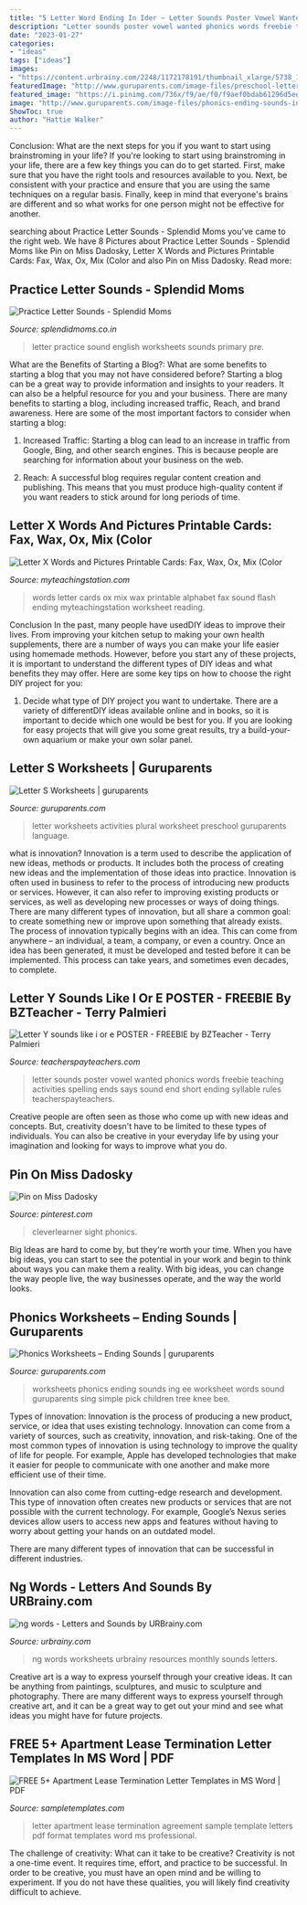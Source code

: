 ```yaml
---
title: "5 Letter Word Ending In Ider ~ Letter Sounds Poster Vowel Wanted Phonics Words Freebie Teaching Activities Spelling Ends Says Sound End Short Ending Syllable Rules Teacherspayteachers"
description: "Letter sounds poster vowel wanted phonics words freebie teaching activities spelling ends says sound end short ending syllable rules teacherspayteachers"
date: "2023-01-27"
categories:
- "ideas"
tags: ["ideas"]
images:
- "https://content.urbrainy.com/2248/1172178191/thumbnail_xlarge/5738_1.png"
featuredImage: "http://www.guruparents.com/image-files/preschool-letter-worksheet-s-plural.png"
featured_image: "https://i.pinimg.com/736x/f9/ae/f0/f9aef0bdab61296d5ee33d519dfdd367.jpg"
image: "http://www.guruparents.com/image-files/phonics-ending-sounds-ing-worksheet-2.png"
ShowToc: true
author: "Hattie Walker"
---
```



Conclusion: What are the next steps for you if you want to start using brainstroming in your life?
If you're looking to start using brainstroming in your life, there are a few key things you can do to get started. First, make sure that you have the right tools and resources available to you. Next, be consistent with your practice and ensure that you are using the same techniques on a regular basis. Finally, keep in mind that everyone's brains are different and so what works for one person might not be effective for another.

	

		
searching about Practice Letter Sounds - Splendid Moms you've came to the right web. We have 8 Pictures about Practice Letter Sounds - Splendid Moms like Pin on Miss Dadosky, Letter X Words and Pictures Printable Cards: Fax, Wax, Ox, Mix (Color and also Pin on Miss Dadosky. Read more:
		
    
## Practice Letter Sounds - Splendid Moms

<img loading=lazy src="https://splendidmoms.co.in/wp-content/uploads/2021/01/beginning-sound_yzaeou-215x300.png" onerror="this.onerror=null;this.src='https://tse2.mm.bing.net/th?id=OIP.Y86kdKWaXZIeWJlAGu1y_QAAAA&amp;pid=15.1';" alt="Practice Letter Sounds - Splendid Moms">

_Source: splendidmoms.co.in_

>letter practice sound english worksheets sounds primary pre. 

	

What are the Benefits of Starting a Blog?: What are some benefits to starting a blog that you may not have considered before?
Starting a blog can be a great way to provide information and insights to your readers. It can also be a helpful resource for you and your business. There are many benefits to starting a blog, including increased traffic, Reach, and brand awareness. Here are some of the most important factors to consider when starting a blog: 
1. Increased Traffic: Starting a blog can lead to an increase in traffic from Google, Bing, and other search engines. This is because people are searching for information about your business on the web. 

2. Reach: A successful blog requires regular content creation and publishing. This means that you must produce high-quality content if you want readers to stick around for long periods of time.

    
## Letter X Words And Pictures Printable Cards: Fax, Wax, Ox, Mix (Color

<img loading=lazy src="https://www.myteachingstation.com/vault/2599/web/articles/reading/alphabet/Ending-Sound-Words-Printable-Flash-Cards-Letter-X-Color.jpg" onerror="this.onerror=null;this.src='https://tse3.mm.bing.net/th?id=OIP.hVKvcF_9PQ8DBDVzCZD_tQAAAA&amp;pid=15.1';" alt="Letter X Words and Pictures Printable Cards: Fax, Wax, Ox, Mix (Color">

_Source: myteachingstation.com_

>words letter cards ox mix wax printable alphabet fax sound flash ending myteachingstation worksheet reading. 

	

Conclusion
In the past, many people have usedDIY ideas to improve their lives. From improving your kitchen setup to making your own health supplements, there are a number of ways you can make your life easier using homemade methods. However, before you start any of these projects, it is important to understand the different types of DIY ideas and what benefits they may offer. Here are some key tips on how to choose the right DIY project for you:
1. Decide what type of DIY project you want to undertake. There are a variety of differentDIY ideas available online and in books, so it is important to decide which one would be best for you. If you are looking for easy projects that will give you some great results, try a build-your-own aquarium or make your own solar panel.

    
## Letter S Worksheets | Guruparents

<img loading=lazy src="http://www.guruparents.com/image-files/preschool-letter-worksheet-s-plural.png" onerror="this.onerror=null;this.src='https://tse2.mm.bing.net/th?id=OIP.vpqJDXvmpXbt4ilhcxnP0QHaKe&amp;pid=15.1';" alt="Letter S Worksheets | guruparents">

_Source: guruparents.com_

>letter worksheets activities plural worksheet preschool guruparents language. 

	

what is innovation?
Innovation is a term used to describe the application of new ideas, methods or products. It includes both the process of creating new ideas and the implementation of those ideas into practice. Innovation is often used in business to refer to the process of introducing new products or services. However, it can also refer to improving existing products or services, as well as developing new processes or ways of doing things.
There are many different types of innovation, but all share a common goal: to create something new or improve upon something that already exists. The process of innovation typically begins with an idea. This can come from anywhere – an individual, a team, a company, or even a country. Once an idea has been generated, it must be developed and tested before it can be implemented. This process can take years, and sometimes even decades, to complete.

    
## Letter Y Sounds Like I Or E POSTER - FREEBIE By BZTeacher - Terry Palmieri

<img loading=lazy src="https://ecdn.teacherspayteachers.com/thumbitem/Letter-Y-sounds-like-i-or-e-POSTER-FREEBIE-1415442603/original-696161-1.jpg" onerror="this.onerror=null;this.src='https://tse4.mm.bing.net/th?id=OIP.B2NkMLJeaovfhoVLdM1_3QAAAA&amp;pid=15.1';" alt="Letter Y sounds like i or e POSTER - FREEBIE by BZTeacher - Terry Palmieri">

_Source: teacherspayteachers.com_

>letter sounds poster vowel wanted phonics words freebie teaching activities spelling ends says sound end short ending syllable rules teacherspayteachers. 

	

Creative people are often seen as those who come up with new ideas and concepts. But, creativity doesn't have to be limited to these types of individuals. You can also be creative in your everyday life by using your imagination and looking for ways to improve what you do.

    
## Pin On Miss Dadosky

<img loading=lazy src="https://i.pinimg.com/736x/f9/ae/f0/f9aef0bdab61296d5ee33d519dfdd367.jpg" onerror="this.onerror=null;this.src='https://tse3.mm.bing.net/th?id=OIP.8bzmVBqMbqUV8gWPs2PsTAHaJc&amp;pid=15.1';" alt="Pin on Miss Dadosky">

_Source: pinterest.com_

>cleverlearner sight phonics. 

	

Big Ideas are hard to come by, but they're worth your time. When you have big ideas, you can start to see the potential in your work and begin to think about ways you can make them a reality. With big ideas, you can change the way people live, the way businesses operate, and the way the world looks.

    
## Phonics Worksheets – Ending Sounds | Guruparents

<img loading=lazy src="http://www.guruparents.com/image-files/phonics-ending-sounds-ing-worksheet-2.png" onerror="this.onerror=null;this.src='https://tse4.mm.bing.net/th?id=OIP.df7sJ3bP1bzbiiUxCFD_JQHaKs&amp;pid=15.1';" alt="Phonics Worksheets – Ending Sounds | guruparents">

_Source: guruparents.com_

>worksheets phonics ending sounds ing ee worksheet words sound guruparents sing simple pick children tree knee bee. 

	

Types of innovation:
Innovation is the process of producing a new product, service, or idea that uses existing technology. Innovation can come from a variety of sources, such as creativity, innovation, and risk-taking. 
One of the most common types of innovation is using technology to improve the quality of life for people. For example, Apple has developed technologies that make it easier for people to communicate with one another and make more efficient use of their time. 

Innovation can also come from cutting-edge research and development. This type of innovation often creates new products or services that are not possible with the current technology. For example, Google’s Nexus series devices allow users to access new apps and features without having to worry about getting your hands on an outdated model. 

There are many different types of innovation that can be successful in different industries.

    
## Ng Words - Letters And Sounds By URBrainy.com

<img loading=lazy src="https://content.urbrainy.com/2248/1172178191/thumbnail_xlarge/5738_1.png" onerror="this.onerror=null;this.src='https://tse1.mm.bing.net/th?id=OIP.EW7GfS6idq7Pqsn0EhHNIwHaKe&amp;pid=15.1';" alt="ng words - Letters and Sounds by URBrainy.com">

_Source: urbrainy.com_

>ng words worksheets urbrainy resources monthly sounds letters. 

	

Creative art is a way to express yourself through your creative ideas. It can be anything from paintings, sculptures, and music to sculpture and photography. There are many different ways to express yourself through creative art, and it can be a great way to get out your mind and see what ideas you might have for future projects.

    
## FREE 5+ Apartment Lease Termination Letter Templates In MS Word | PDF

<img loading=lazy src="https://images.sampletemplates.com/wp-content/uploads/2016/02/15045730/Apartment-Lease-Termination-Letter.jpg" onerror="this.onerror=null;this.src='https://tse3.mm.bing.net/th?id=OIP.VVez3dI0MN4l98K7i1yJ8wHaIO&amp;pid=15.1';" alt="FREE 5+ Apartment Lease Termination Letter Templates in MS Word | PDF">

_Source: sampletemplates.com_

>letter apartment lease termination agreement sample template letters pdf format templates word ms professional. 

	

The challenge of creativity: What can it take to be creative?
Creativity is not a one-time event. It requires time, effort, and practice to be successful. In order to be creative, you must have an open mind and be willing to experiment. If you do not have these qualities, you will likely find creativity difficult to achieve.

